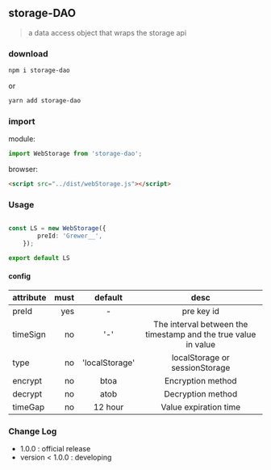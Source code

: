 ## storage-DAO

> a data access object that wraps the storage api

### download
```bash
npm i storage-dao
```
or
```bash
yarn add storage-dao
```


### import
module:  
``` typescript
import WebStorage from 'storage-dao';
```
browser:
```html
<script src="../dist/webStorage.js"></script>
```

### Usage
```typescript static

const LS = new WebStorage({
        preId: 'Grewer__',
    });

export default LS
```

#### config
| attribute     | must| default| desc|
|:--------|---------:|:-------:|:------:|
| preId   | yes | -   | pre key id |
| timeSign| no  | '-'  | The interval between the timestamp and the true value in value|
|type     | no  | 'localStorage' | localStorage or sessionStorage
|encrypt  | no  |   btoa |  Encryption method| 
|decrypt  | no  |   atob |Decryption method|
|timeGap  | no  |   12 hour | Value expiration time|


### Change Log


- 1.0.0 : official release
- version < 1.0.0 : developing
